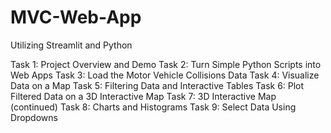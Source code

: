 # MVC-Web-App
Utilizing Streamlit and Python

Task 1: Project Overview and Demo
Task 2: Turn Simple Python Scripts into Web Apps
Task 3: Load the Motor Vehicle Collisions Data
Task 4: Visualize Data on a Map
Task 5: Filtering Data and Interactive Tables
Task 6: Plot Filtered Data on a 3D Interactive Map
Task 7: 3D Interactive Map (continued)
Task 8: Charts and Histograms
Task 9: Select Data Using Dropdowns
